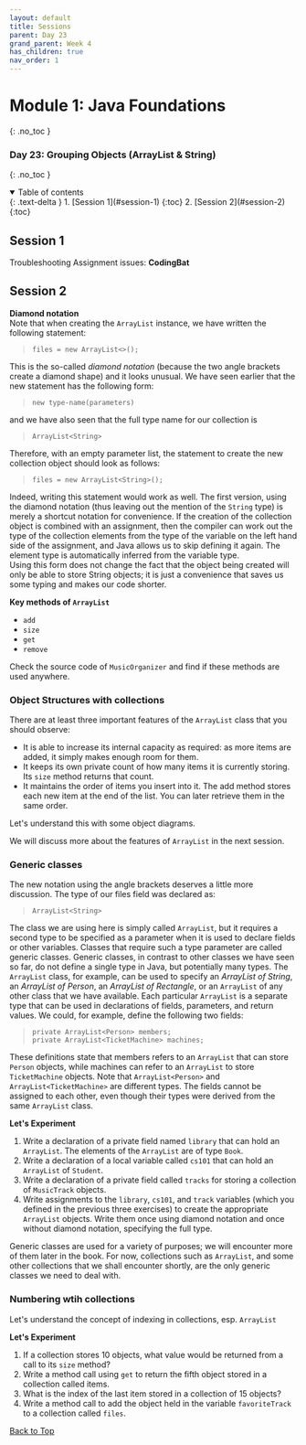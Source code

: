 ```yaml
---
layout: default
title: Sessions
parent: Day 23
grand_parent: Week 4
has_children: true
nav_order: 1
---
```


# Module 1: Java Foundations
{: .no_toc }
### Day 23: Grouping Objects (ArrayList & String)
{: .no_toc }

<details open markdown="block">
  <summary>
    Table of contents
  </summary>
  {: .text-delta }
1. [Session 1](#session-1)
   {:toc}
2. [Session 2](#session-2)
   {:toc}
</details>

## Session 1

Troubleshooting Assignment issues: **CodingBat**

## Session 2

**Diamond notation**  
Note that when creating the `ArrayList` instance, we have written the following statement:  
> `files = new ArrayList<>();`

This is the so-called *diamond notation* (because the two angle brackets create a diamond shape)
and it looks unusual. We have seen earlier that the new statement has the following form:
> `new type-name(parameters)`  

and we have also seen that the full type name for our collection is  
> `ArrayList<String>`

Therefore, with an empty parameter list, the statement to create the new collection object
should look as follows:
> `files = new ArrayList<String>();`  

Indeed, writing this statement would work as well. The first version, using the diamond
notation (thus leaving out the mention of the `String` type) is merely a shortcut notation for
convenience. If the creation of the collection object is combined with an assignment, then
the compiler can work out the type of the collection elements from the type of the variable
on the left hand side of the assignment, and Java allows us to skip defining it again. The
element type is automatically inferred from the variable type.  
Using this form does not change the fact that the object being created will only be able to store
String objects; it is just a convenience that saves us some typing and makes our code shorter.

**Key methods of `ArrayList`**  
- `add`
- `size`
- `get`
- `remove`

Check the source code of `MusicOrganizer` and find if these methods are used anywhere.

### Object Structures with collections

There are at least three important features of the `ArrayList` class that you should observe:
- It is able to increase its internal capacity as required: as more items are added, it simply
makes enough room for them.
- It keeps its own private count of how many items it is currently storing. Its `size` method
returns that count.
- It maintains the order of items you insert into it. The add method stores each new item
at the end of the list. You can later retrieve them in the same order.

Let's understand this with some object diagrams.

We will discuss more about the features of `ArrayList` in the next session.

### Generic classes

The new notation using the angle brackets deserves a little more discussion. The type of our
files field was declared as:  
> `ArrayList<String>`

The class we are using here is simply called `ArrayList`, but it requires a second type to
be specified as a parameter when it is used to declare fields or other variables. Classes that
require such a type parameter are called generic classes. Generic classes, in contrast to other
classes we have seen so far, do not define a single type in Java, but potentially many types.
The `ArrayList` class, for example, can be used to specify an *ArrayList of String*, an *ArrayList of Person*, an *ArrayList of Rectangle*, or an `ArrayList` of any other class that we have available. Each particular `ArrayList` is a separate type that can be used in declarations of fields, parameters, and return values. We could, for example, define the following two fields:  
> `private ArrayList<Person> members;`  
`private ArrayList<TicketMachine> machines;`

These definitions state that members refers to an `ArrayList` that can store `Person` objects, while machines can refer to an `ArrayList` to store `TicketMachine` objects. Note that `ArrayList<Person>` and `ArrayList<TicketMachine>` are different types. The fields cannot be assigned to each other, even though their types were derived from the same `ArrayList` class.

**Let's Experiment**  
1. Write a declaration of a private field named `library` that can hold an `ArrayList`. The elements of the `ArrayList` are of type `Book`.
2. Write a declaration of a local variable called `cs101` that can hold
an `ArrayList` of `Student`.
3. Write a declaration of a private field called `tracks` for storing a
collection of `MusicTrack` objects.
4. Write assignments to the `library`, `cs101`, and `track` variables
(which you defined in the previous three exercises) to create the appropriate
`ArrayList` objects. Write them once using diamond notation and once without
diamond notation, specifying the full type.

Generic classes are used for a variety of purposes; we will encounter more of them later in
the book. For now, collections such as `ArrayList`, and some other collections that we shall
encounter shortly, are the only generic classes we need to deal with.

### Numbering wtih collections

Let's understand the concept of indexing in collections, esp. `ArrayList`  

**Let's Experiment**  
1. If a collection stores 10 objects, what value would be returned
from a call to its `size` method?
2. Write a method call using `get` to return the fifth object stored in
a collection called items.
3. What is the index of the last item stored in a collection of 15
objects?
4. Write a method call to add the object held in the variable
`favoriteTrack` to a collection called `files`.

[Back to Top](#top)
